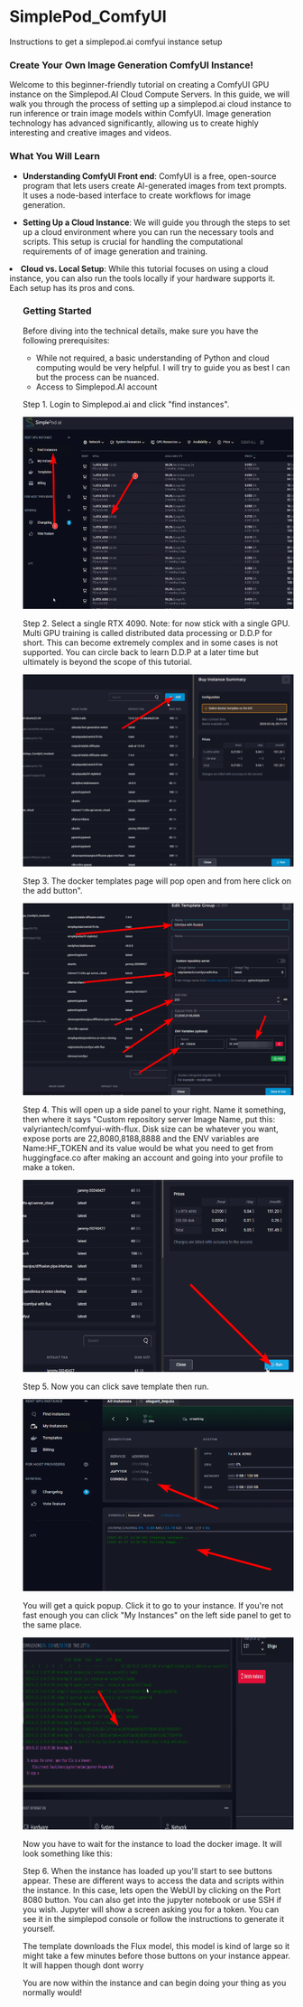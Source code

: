 # SimplePod_ComfyUI
Instructions to get a simplepod.ai comfyui instance setup 


<h3 class="wp-block-heading"><strong>Create Your Own Image Generation ComfyUI Instance!</strong></h3>

<p>Welcome to this beginner-friendly tutorial on creating a ComfyUI GPU instance on the Simplepod.AI Cloud Compute Servers. In this guide, we will walk you through the process of setting up a simplepod.ai cloud instance to run inference or train image models within ComfyUI. Image generation technology has advanced significantly, allowing us to create highly interesting and creative images and videos.</p>


<h3 class="wp-block-heading">What You Will Learn</h3>

<ul class="wp-block-list">

<li><strong>Understanding ComfyUI Front end</strong>: ComfyUI is a free, open-source program that lets users create AI-generated images from text prompts. It uses a node-based interface to create workflows for image generation. </li>

</ul>

<ul class="wp-block-list"><!-- wp:list-item {"style":{"spacing":{"padding":{"top":"0","bottom":"0","left":"0","right":"0"}},"border":{"radius":"0px","width":"0px","style":"none"}}} -->

<li style="border-style:none;border-width:0px;border-radius:0px;padding-top:0;padding-right:0;padding-bottom:0;padding-left:0"><strong>Setting Up a Cloud Instance</strong>: We will guide you through the steps to set up a cloud environment where you can run the necessary tools and scripts. This setup is crucial for handling the computational requirements of of image generation and training.</li>

</ul>

<ul class="wp-block-list">

</ul>

<li><strong>Cloud vs. Local Setup</strong>: While this tutorial focuses on using a cloud instance, you can also run the tools locally if your hardware supports it. Each setup has its pros and cons.</li>

</ul>


<ul class="wp-block-list">

<h3 class="wp-block-heading">Getting Started</h3>
<p>Before diving into the technical details, make sure you have the following prerequisites:</p>
<ul class="wp-block-list">
<li>While not required, a basic understanding of Python and cloud computing would be very helpful. I will try to guide you as best I can but the process can be nuanced.</li>

<li>Access to Simplepod.AI account </li>

</ul>

<p>Step 1. Login to Simplepod.ai and click "find instances".</p>
<p>
    <img src="1.png" width="720" height="340"/>
</p>



<p>Step 2. Select a single RTX 4090. Note: for now stick with a single GPU. Multi GPU training is called distributed data processing or D.D.P for short. This can become extremely complex and in some cases is not supported. You can circle back to learn D.D.P at a later time but ultimately is beyond the scope of this tutorial.</p>

<p>
    <img src="2.png" width="720" height="340"/>
</p>


<p></p>

<p>Step 3. The docker templates page will pop open and from here click on the add button". </p>

<p>
    <img src="3.png" width="720" height="340"/>
</p>

<p></p>

<p>Step 4. This will open up a side panel to your right. Name it something, then where it says "Custom repository server Image Name, put this: valyriantech/comfyui-with-flux. Disk size can be whatever you want, expose ports are 22,8080,8188,8888 and the ENV variables are Name:HF_TOKEN and its value would be what you need to get from huggingface.co after making an account and going into your profile to make a token.</p>
<p>
    <img src="4.png" width="720" height="340"/>
</p>

<p>Step 5. Now you can click save template then run.</p>
<p>
    <img src="5.png" width="720" height="340"/>
</p>


<p>You will get a quick popup. Click it to go to your instance. If you're not fast enough you can click "My Instances" on the left side panel to get to the same place.<br></p>

<p>
    <img src="6.png" width="720" height="340"/>
</p>

<p>Now you have to wait for the instance to load the docker image. It will look something like this:</p>

<p></p>

<p>Step 6. When the instance has loaded up you'll start to see buttons appear. These are different ways to access the data and scripts within the instance. In this case, lets open the WebUI by clicking on the Port 8080 button. You can also get into the jupyter notebook or use SSH if you wish. Jupyter will show a screen asking you for a token. You can see it in the simplepod console or follow the instructions to generate it yourself.<br></p>

<p>The template downloads the Flux model, this model is kind of large so it might take a few minutes before those buttons on your instance appear. It will happen though dont worry</p>
<p>You are now within the instance and can begin doing your thing as you normally would! </p>

